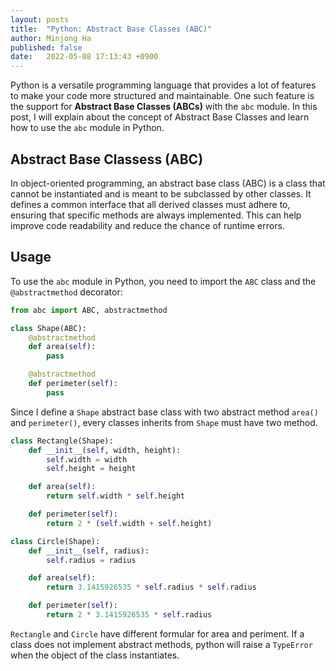 ```yaml
---
layout: posts
title:  "Python: Abstract Base Classes (ABC)"
author: Minjong Ha
published: false
date:   2022-05-08 17:13:43 +0900
---
```


Python is a versatile programming language that provides a lot of features to make your code more structured and maintainable.
One such feature is the support for **Abstract Base Classes (ABCs)** with the `abc` module.
In this post, I will explain about the concept of Abstract Base Classes and learn how to use the `abc` module in Python.

## Abstract Base Classess (ABC)

In object-oriented programming, an abstract base class (ABC) is a class that cannot be instantiated and is meant to be subclassed by other classes.
It defines a common interface that all derived classes must adhere to, ensuring that specific methods are always implemented.
This can help improve code readability and reduce the chance of runtime errors.

## Usage

To use the `abc` module in Python, you need to import the `ABC` class and the `@abstractmethod` decorator:

```python
from abc import ABC, abstractmethod

class Shape(ABC):
    @abstractmethod
    def area(self):
        pass

    @abstractmethod
    def perimeter(self):
        pass
```

Since I define a `Shape` abstract base class with two abstract method `area()` and `perimeter()`, every classes inherits from `Shape` must have two method.

```python
class Rectangle(Shape):
    def __init__(self, width, height):
        self.width = width
        self.height = height

    def area(self):
        return self.width * self.height

    def perimeter(self):
        return 2 * (self.width + self.height)

class Circle(Shape):
    def __init__(self, radius):
        self.radius = radius

    def area(self):
        return 3.1415926535 * self.radius * self.radius

    def perimeter(self):
        return 2 * 3.1415926535 * self.radius
```

`Rectangle` and `Circle` have different formular for area and periment.
If a class does not implement abstract methods, python will raise a `TypeError` when the object of the class instantiates.
